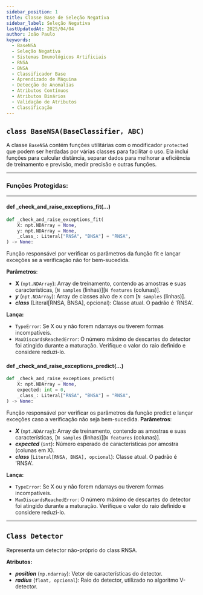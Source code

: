```yaml
---
sidebar_position: 1
title: Classe Base de Seleção Negativa
sidebar_label: Seleção Negativa
lastUpdatedAt: 2025/04/04
author: João Paulo
keywords:
  - BaseNSA
  - Seleção Negativa
  - Sistemas Imunológicos Artificiais
  - RNSA
  - BNSA
  - Classificador Base
  - Aprendizado de Máquina
  - Detecção de Anomalias
  - Atributos Contínuos
  - Atributos Binários
  - Validação de Atributos
  - Classificação
---
```


## ``class BaseNSA(BaseClassifier, ABC)``


A classe ``BaseNSA`` contém funções utilitárias com o modificador ``protected`` que podem ser herdadas por várias classes para facilitar o uso. Ela inclui funções para calcular distância, separar dados para melhorar a eficiência de treinamento e previsão, medir precisão e outras funções.

---

### Funções Protegidas:

---

#### def _check_and_raise_exceptions_fit(...)

```python
def _check_and_raise_exceptions_fit(
    X: npt.NDArray = None,
    y: npt.NDArray = None,
    _class_: Literal["RNSA", "BNSA"] = "RNSA",
) -> None:
```
Função responsável por verificar os parâmetros da função fit e lançar exceções se a verificação não for bem-sucedida.

**Parâmetros**:
* **X** (``npt.NDArray``): Array de treinamento, contendo as amostras e suas características, [``N samples`` (linhas)][``N features`` (colunas)].
* ***y*** (``npt.NDArray``): Array de classes alvo de ``X`` com [``N samples`` (linhas)].
* ***_class_*** (Literal[RNSA, BNSA], opcional): Classe atual. O padrão é 'RNSA'.


**Lança:**
* ``TypeError``: Se X ou y não forem ndarrays ou tiverem formas incompatíveis.
* ``MaxDiscardsReachedError``: O número máximo de descartes do detector foi atingido durante
a maturação. Verifique o valor do raio definido e considere reduzi-lo.


#### def _check_and_raise_exceptions_predict(...)

```python
def _check_and_raise_exceptions_predict(
    X: npt.NDArray = None,
    expected: int = 0,
    _class_: Literal["RNSA", "BNSA"] = "RNSA",
) -> None:
```
Função responsável por verificar os parâmetros da função predict e lançar exceções caso a verificação não seja bem-sucedida.
**Parâmetros**:
* ***X*** (``npt.NDArray``): Array de treinamento, contendo as amostras e suas características, [``N samples`` (linhas)][``N features`` (colunas)].
* ***expected*** (``int``): Número esperado de características por amostra (colunas em X).
* ***_class_*** (``Literal[RNSA, BNSA], opcional``): Classe atual. O padrão é 'RNSA'.

**Lança:**
* ``TypeError``: Se X ou y não forem ndarrays ou tiverem formas incompatíveis.
* ``MaxDiscardsReachedError``: O número máximo de descartes do detector foi atingido durante
a maturação. Verifique o valor do raio definido e considere reduzi-lo.



---

## ``Class Detector``

Representa um detector não-próprio do class RNSA.

**Atributos:**

* ***position*** (``np.ndarray``): Vetor de características do detector.
* ***radius*** (``float, opcional``): Raio do detector, utilizado no algoritmo V-detector.